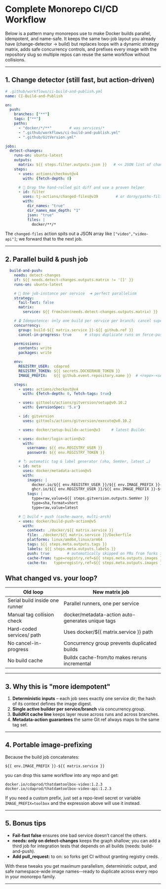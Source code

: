 # Complete Monorepo CI/CD Workflow

Below is a pattern many monorepos use to make Docker builds parallel, idempotent, and name-safe.
It keeps the same two-job layout you already have (change-detector → build) but replaces loops with a dynamic strategy matrix, adds safe concurrency controls, and prefixes every image with the repository slug so multiple repos can reuse the same workflow without collisions.

-----

## 1. Change detector (still fast, but action-driven)

```yaml
# .github/workflows/ci-build-and-publish.yml
name: CI-Build-and-Publish

on:
  push:
    branches: ["**"]
    tags: ["**"]
    paths:
      - "docker/*/**"        # was services/*
      - ".github/workflows/ci-build-and-publish.yml"
      - ".github/GitVersion.yml"

jobs:
  detect-changes:
    runs-on: ubuntu-latest
    outputs:
      matrix: ${{ steps.filter.outputs.json }}   # << JSON list of changed dirs
    steps:
      - uses: actions/checkout@v4
        with: {fetch-depth: 0}

      # 🎯 Drop the hand-rolled git diff and use a proven helper
      - id: filter
        uses: tj-actions/changed-files@v39        # or dorny/paths-filter
        with:
          dir_names: "true"
          dir_names_max_depth: "1"
          json: "true"
          files: |
            docker/**/*
```

The `changed-files` action spits out a JSON array like `["video","video-api"]`; we forward that to the next job.

-----

## 2. Parallel build & push job

```yaml
  build-and-push:
    needs: detect-changes
    if: ${{ needs.detect-changes.outputs.matrix != '[]' }}
    runs-on: ubuntu-latest

    # 🔹 One job-instance per service  ➜ perfect parallelism
    strategy:
      fail-fast: false
      matrix:
        service: ${{ fromJson(needs.detect-changes.outputs.matrix) }}

    # 🔒 Idempotence: only one build per service per branch; cancel superseded
    concurrency:
      group: build-${{ matrix.service }}-${{ github.ref }}
      cancel-in-progress: true      # stops duplicate runs on force-pushes

    permissions:
      contents: write
      packages: write

    env:
      REGISTRY_USER:  cdaprod
      REGISTRY_TOKEN: ${{ secrets.DOCKERHUB_TOKEN }}
      IMAGE_PREFIX:   ${{ github.event.repository.name }}  # <repo>-<service>

    steps:
      - uses: actions/checkout@v4
        with: {fetch-depth: 0, fetch-tags: true}

      - uses: gittools/actions/gitversion/setup@v0.10.2
        with: {versionSpec: '5.x'}

      - id: gitversion
        uses: gittools/actions/gitversion/execute@v0.10.2

      - uses: docker/setup-buildx-action@v3     # latest Buildx

      - uses: docker/login-action@v2
        with:
          username: ${{ env.REGISTRY_USER }}
          password: ${{ env.REGISTRY_TOKEN }}

      # 🏷 automatic tag & label generator (sha, SemVer, latest …)
      - id: meta
        uses: docker/metadata-action@v5
        with:
          images: |
            docker.io/${{ env.REGISTRY_USER }}/${{ env.IMAGE_PREFIX }}-${{ matrix.service }}
            ghcr.io/${{ env.REGISTRY_USER }}/${{ env.IMAGE_PREFIX }}-${{ matrix.service }}
          tags: |
            type=raw,value=${{ steps.gitversion.outputs.SemVer }}
            type=sha,format=short
            type=raw,value=latest

      # 🚀 build + push (cache-aware, multi-arch)
      - uses: docker/build-push-action@v5
        with:
          context: ./docker/${{ matrix.service }}
          file: ./docker/${{ matrix.service }}/Dockerfile
          platforms: linux/amd64,linux/arm64
          tags: ${{ steps.meta.outputs.tags }}
          labels: ${{ steps.meta.outputs.labels }}
          push: true        # automatically skipped on PRs from forks if no token
          cache-from: type=registry,ref=${{ steps.meta.outputs.images }}:buildcache
          cache-to:   type=registry,ref=${{ steps.meta.outputs.images }}:buildcache,mode=max
```

## What changed vs. your loop?

|Old loop                      |New matrix job                                   |
|------------------------------|-------------------------------------------------|
|Serial build inside one runner|Parallel runners, one per service                |
|Manual tag collision check    |docker/metadata-action auto-generates unique tags|
|Hard-coded services/ path     |Uses docker/${{ matrix.service }} path           |
|No cancel-in-progress         |Concurrency group prevents duplicated builds     |
|No build cache                |Buildx cache-from/to makes reruns incremental    |

-----

## 3. Why this is "more idempotent"

1. **Deterministic inputs** – each job sees exactly one service dir; the hash of its context defines the image digest.
1. **Single active builder per service/branch** via concurrency.group.
1. **BuildKit cache line** keeps layer reuse across runs and across branches.
1. **Metadata-action guarantees** the same Git ref always maps to the same tag set.

-----

## 4. Portable image-prefixing

Because the build job concatenates:

```
${{ env.IMAGE_PREFIX }}-${{ matrix.service }}
```

you can drop this same workflow into any repo and get:

```
docker.io/cdaprod/thatdamtoolbox-video:1.2.3
docker.io/cdaprod/thatdamtoolbox-video-api:1.2.3
```

If you need a custom prefix, just set a repo-level secret or variable `IMAGE_PREFIX=toolbox` and the expression above will use it instead.

-----

## 5. Bonus tips

- **Fail-fast false** ensures one bad service doesn’t cancel the others.
- **needs: only on detect-changes** keeps the graph shallow; you can add a third job for integration tests that depends on all builds (needs: build-and-push).
- **Add pull_request:** to on: so forks get CI without granting registry creds.

With these tweaks you get maximum parallelism, deterministic output, and safe namespace-wide image names--ready to duplicate across every repo in your monorepo family.

-----